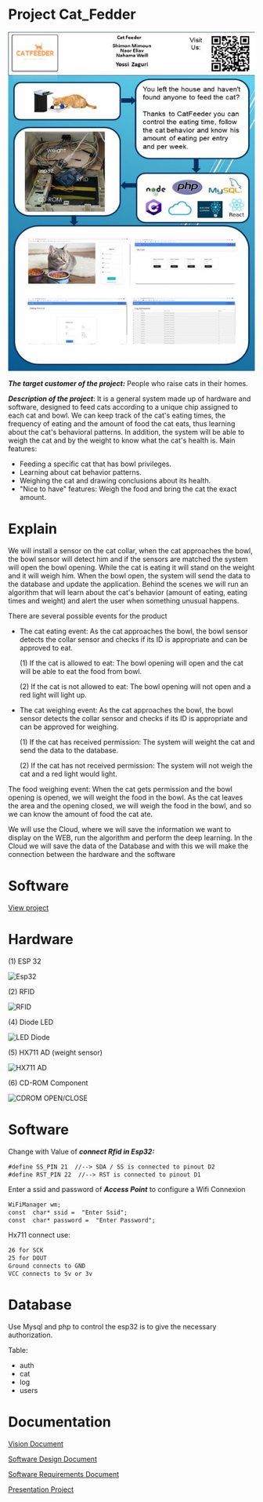 
# Project Cat_Fedder



<p align="center">
  <img src="https://github.com/ShimonMimoun/Cat_Fedder/blob/master/Requirements%20Specification/PosterCatFeeder.jpg">
</p>


***The target customer of the project:***
 People who raise cats in their homes. 
 
 ***Description of the project***: 
 It is a general system made up of hardware and software, designed to feed cats according to a unique chip assigned to each cat and bowl. We can keep track of the cat's eating times, the frequency of eating and the amount of food the cat eats, thus learning about the cat's behavioral patterns. In addition, the system will be able to weigh the cat and by the weight to know what the cat's health is.
 Main features: 
 - Feeding a specific cat that has bowl privileges. 
 - Learning about cat behavior patterns. 
 - Weighing the cat and drawing conclusions about its health. 
 - "Nice to have" features: Weigh the food and bring the cat the exact amount.
 



# Explain
We will install a sensor on the cat collar, when the cat approaches the bowl, the bowl sensor will detect him and if the sensors are matched the system will open the bowl opening. While the cat is eating it will stand on the weight and it will weigh him. When the bowl open, the system will send the data to the database and update the application.
Behind the scenes we will run an algorithm that will learn about the cat's behavior (amount of eating, eating times and weight) and alert the user when something unusual happens.

There are several possible events for the product
- The cat eating event: As the cat approaches the bowl, the bowl sensor detects the collar sensor and checks if its ID is appropriate and can be approved to eat. 

	(1) If the cat is allowed to eat: The bowl opening will open and the cat will be able to 				eat the food from bowl. 
	
	(2) If the cat is not allowed to eat: The bowl opening will not open and a red light will light up. 


- The cat weighing event: As the cat approaches the bowl, the bowl sensor detects the collar sensor and checks if its ID is appropriate and can be approved for weighing.

	 (1) If the cat has received permission: The system will weight the cat and send the data to the database.

	 (2) If the cat has not received permission: The system will not weigh the cat and a red light would light. 

The food weighing event: When the cat gets permission and the bowl opening is opened, we will weight the food in the bowl. As the cat leaves the area and the opening closed, we will weigh the food in the bowl, and so we can know the amount of food the cat ate.

We will use the Cloud, where we will save the information we want to display on the WEB, run the algorithm and perform the deep learning. In the Cloud we will save the data of the Database and with this we will make the connection between the hardware and the software

# Software 

[View project](https://github.com/naor94/CATFEEDER1)

# Hardware

(1) ESP 32
 
![Esp32](https://cdn.instructables.com/F1F/OE4A/JF2SVQRY/F1FOE4AJF2SVQRY.LARGE.jpg?auto=webp&frame=1&width=1024&fit=bounds)

(2) RFID 

![RFID](https://cdn.instructables.com/FBJ/E13M/JF2SVSY8/FBJE13MJF2SVSY8.LARGE.jpg?auto=webp&frame=1&fit=bounds)




(4) Diode LED 

![LED Diode](https://5.imimg.com/data5/DN/SE/MY-3299289/5mm-led-light-emitting-diode-500x500.jpg)

(5) HX711 AD (weight sensor) 

![HX711 AD](https://www.nyerekatech.com/wp-content/uploads/2019/10/Weight-Sensor-10-kg.jpg)



(6) CD-ROM Component

![CDROM OPEN/CLOSE](https://goughlui.com/wp-content/uploads/2017/12/2017120310001214.jpg)

# Software 

Change with Value of ***connect Rfid in Esp32:***

    #define SS_PIN 21  //--> SDA / SS is connected to pinout D2
    #define RST_PIN 22  //--> RST is connected to pinout D1


Enter a ssid and password of ***Access Point*** to configure a Wifi Connexion 

    WiFiManager wm;
    const  char* ssid =  "Enter Ssid";
    const  char* password =  "Enter Password";
    
Hx711 connect use: 

    26 for SCK
    25 for DOUT
    Ground connects to GND
    VCC connects to 5v or 3v
    


# Database

Use Mysql and php to control the esp32 is to give the necessary authorization.

Table:

- auth
- cat
- log
- users


# Documentation 



[Vision Document](https://github.com/ShimonMimoun/Cat_Fedder/blob/master/Requirements%20Specification/Vision.pdf)

[Software Design Document](https://github.com/ShimonMimoun/Cat_Fedder/blob/master/Requirements%20Specification/SDD.pdf)

[Software Requirements Document](https://github.com/ShimonMimoun/Cat_Fedder/blob/master/Requirements%20Specification/SRS.pdf)

[Presentation Project](https://github.com/ShimonMimoun/Cat_Fedder/raw/master/Requirements%20Specification/%D7%9E%D7%A6%D7%92%D7%AA%20%D7%A4%D7%A8%D7%95%D7%99%D7%99%D7%A7%D7%98%20%D7%92%D7%9E%D7%A8.pptx)

<!-- # Author

[Shimon Mimoun](https://www.linkedin.com/in/shimonmimoun/)  -->

